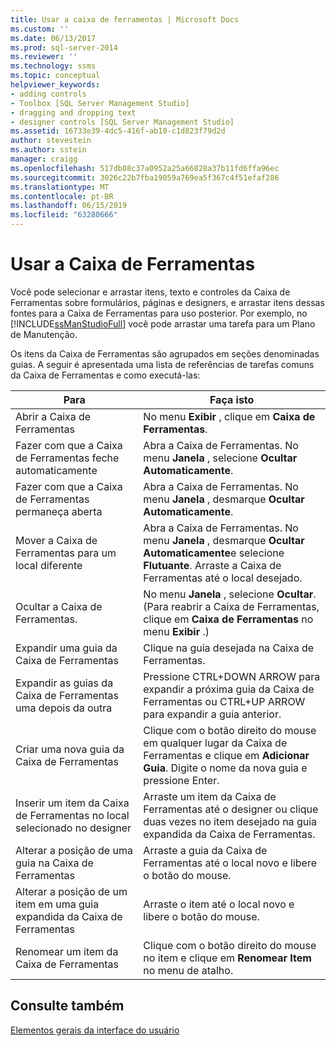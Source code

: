 ```yaml
---
title: Usar a caixa de ferramentas | Microsoft Docs
ms.custom: ''
ms.date: 06/13/2017
ms.prod: sql-server-2014
ms.reviewer: ''
ms.technology: ssms
ms.topic: conceptual
helpviewer_keywords:
- adding controls
- Toolbox [SQL Server Management Studio]
- dragging and dropping text
- designer controls [SQL Server Management Studio]
ms.assetid: 16733e39-4dc5-416f-ab10-c1d823f79d2d
author: stevestein
ms.author: sstein
manager: craigg
ms.openlocfilehash: 517db08c37a0952a25a66828a37b11fd6ffa96ec
ms.sourcegitcommit: 3026c22b7fba19059a769ea5f367c4f51efaf286
ms.translationtype: MT
ms.contentlocale: pt-BR
ms.lasthandoff: 06/15/2019
ms.locfileid: "63280666"
---
```

# <a name="use-the-toolbox"></a>Usar a Caixa de Ferramentas
  Você pode selecionar e arrastar itens, texto e controles da Caixa de Ferramentas sobre formulários, páginas e designers, e arrastar itens dessas fontes para a Caixa de Ferramentas para uso posterior. Por exemplo, no [!INCLUDE[ssManStudioFull](../includes/ssmanstudiofull-md.md)] você pode arrastar uma tarefa para um Plano de Manutenção.  
  
 Os itens da Caixa de Ferramentas são agrupados em seções denominadas guias. A seguir é apresentada uma lista de referências de tarefas comuns da Caixa de Ferramentas e como executá-las:  
  
|Para|Faça isto|  
|--------|-------------|  
|Abrir a Caixa de Ferramentas|No menu **Exibir** , clique em **Caixa de Ferramentas**.|  
|Fazer com que a Caixa de Ferramentas feche automaticamente|Abra a Caixa de Ferramentas. No menu **Janela** , selecione **Ocultar Automaticamente**.|  
|Fazer com que a Caixa de Ferramentas permaneça aberta|Abra a Caixa de Ferramentas. No menu **Janela** , desmarque **Ocultar Automaticamente**.|  
|Mover a Caixa de Ferramentas para um local diferente|Abra a Caixa de Ferramentas. No menu **Janela** , desmarque **Ocultar Automaticamente**e selecione **Flutuante**. Arraste a Caixa de Ferramentas até o local desejado.|  
|Ocultar a Caixa de Ferramentas.|No menu **Janela** , selecione **Ocultar**. (Para reabrir a Caixa de Ferramentas, clique em **Caixa de Ferramentas** no menu **Exibir** .)|  
|Expandir uma guia da Caixa de Ferramentas|Clique na guia desejada na Caixa de Ferramentas.|  
|Expandir as guias da Caixa de Ferramentas uma depois da outra|Pressione CTRL+DOWN ARROW para expandir a próxima guia da Caixa de Ferramentas ou CTRL+UP ARROW para expandir a guia anterior.|  
|Criar uma nova guia da Caixa de Ferramentas|Clique com o botão direito do mouse em qualquer lugar da Caixa de Ferramentas e clique em **Adicionar Guia**. Digite o nome da nova guia e pressione Enter.|  
|Inserir um item da Caixa de Ferramentas no local selecionado no designer|Arraste um item da Caixa de Ferramentas até o designer ou clique duas vezes no item desejado na guia expandida da Caixa de Ferramentas.|  
|Alterar a posição de uma guia na Caixa de Ferramentas|Arraste a guia da Caixa de Ferramentas até o local novo e libere o botão do mouse.|  
|Alterar a posição de um item em uma guia expandida da Caixa de Ferramentas|Arraste o item até o local novo e libere o botão do mouse.|  
|Renomear um item da Caixa de Ferramentas|Clique com o botão direito do mouse no item e clique em **Renomear Item** no menu de atalho.|  
  
## <a name="see-also"></a>Consulte também  
 [Elementos gerais da interface do usuário](general-user-interface-elements.md)  
  
  
